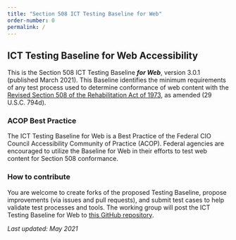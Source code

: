 ```yaml
---
title: "Section 508 ICT Testing Baseline for Web"
order-number: 0
permalink: /
---
```

## ICT Testing Baseline for Web Accessibility

This is the Section 508 ICT Testing Baseline ***for Web***, version 3.0.1 (published March 2021). This Baseline identifies the minimum requirements of any test process used to determine conformance of web content with the [Revised Section 508 of the Rehabilitation Act of 1973](https://www.access-board.gov/guidelines-and-standards/communications-and-it/about-the-ict-refresh/final-rule/text-of-the-standards-and-guidelines), as amended (29 U.S.C. 794d).

### ACOP Best Practice
The ICT Testing Baseline for Web is a Best Practice of the Federal CIO Council Accessibility Community of Practice (ACOP). Federal agencies are encouraged to utilize the Baseline for Web in their efforts to test web content for Section 508 conformance.

### How to contribute
You are welcome to create forks of the proposed Testing Baseline, propose improvements (via issues and pull requests), and submit test cases to help validate test processes and tools. The working group will post the ICT Testing Baseline for Web to [this GitHub repository](https://github.com/atbcb/ICTTestingBaseline).  



*Last updated: May 2021*
